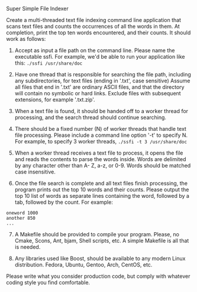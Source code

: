 Super Simple File Indexer

Create a multi-threaded text file indexing command line application that scans text files and
counts the occurrences of all the words in them. At completion, print the top ten words
encountered, and their counts. It should work as follows:

1. Accept as input a file path on the command line. Please name the executable ssfi. For
example, we'd be able to run your application like this: `./ssfi /usr/share/doc`

2. Have one thread that is responsible for searching the file path, including any
subdirectories, for text files (ending in '.txt', case sensitive) Assume all files that end in
'.txt' are ordinary ASCII files, and that the directory will contain no symbolic or hard links.
Exclude files with subsequent extensions, for example '.txt.zip'.

3. When a text file is found, it should be handed off to a worker thread for processing, and
the search thread should continue searching.

4. There should be a fixed number (N) of worker threads that handle text file processing.
Please include a command line option '-t' to specify N. For example, to specify 3 worker
threads, `./ssfi -t 3 /usr/share/doc`

5. When a worker thread receives a text file to process, it opens the file and reads the
contents to parse the words inside. Words are delimited by any character other than A-
Z, a-z, or 0-9. Words should be matched case insensitive.

6. Once the file search is complete and all text files finish processing, the program prints
out the top 10 words and their counts. Please output the top 10 list of words as separate
lines containing the word, followed by a tab, followed by the count. For example:
```
oneword 1000
another 850
...
```

7. A Makefile should be provided to compile your program. Please, no Cmake, Scons, Ant,
bjam, Shell scripts, etc. A simple Makefile is all that is needed.

8. Any libraries used like Boost, should be available to any modern Linux distribution.
Fedora, Ubuntu, Gentoo, Arch, CentOS, etc.

Please write what you consider production code, but comply with whatever coding style
you find comfortable.
